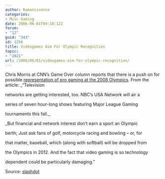 ```yaml
---
author: Ramaniscence
categories:
- Misc Gaming
date: 2006-06-01T04:10:12Z
forum:
- "12"
guid: "343"
id: 1256
title: Videogames Aim For Olympic Recognition
topic:
- "2821"
url: /2006/06/01/videogames-aim-for-olympic-recognition/
---
```


Chris Morris at CNN&#8217;s Game Over column reports that there is a push on for possible [representation of pro gaming at the 2008 Olympics](http://money.cnn.com/2006/05/31/commentary/game_over/column_gaming/index.htm?section=money_commentary). From the article: _&#8220;Television
  
networks are getting interested, too. NBC&#8217;s USA Network will air a
  
series of seven hour-long shows featuring Major League Gaming
  
tournaments this fall._ 
  
_But financial and network interest don&#8217;t earn a sport an Olympic
  
berth; Just ask fans of golf, motorcycle racing and bowling &#8211; or, for
  
that matter, baseball, which (along with softball) will be dropped from
  
the Olympics in 2012. And the fact that video gaming is so technology
  
dependent could be particularly damaging.&#8221;</p> 

</em>Source: [slashdot](http://games.slashdot.org/article.pl?sid=06/05/31/175201)